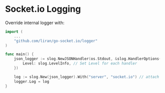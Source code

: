 # Socket.io Logging

Override internal logger with:

```go
import (
	...
    "github.com/liran/go-socket.io/logger"
)

func main() {
    json_logger := slog.NewJSONHandler(os.Stdout, &slog.HandlerOptions{
        Level: slog.LevelInfo, // Set Level for each handler
    })

	log := slog.New(json_logger).With("server", "socket.io") // attach attribute to all log lines
	logger.Log = log
}
```